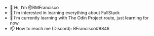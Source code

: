- 👋 Hi, I’m @BMFrancisco
- 👀 I’m interested in learning everything about FullStack
- 🌱 I’m currently learning with The Odin Project route, just learning for now
- 📫 How to reach me (Discord): BFrancisco#9848
